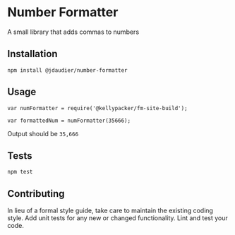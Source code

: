 Number Formatter
=========

A small library that adds commas to numbers

## Installation

  `npm install @jdaudier/number-formatter`

## Usage

    var numFormatter = require('@kellypacker/fm-site-build');

    var formattedNum = numFormatter(35666);
  
  
  Output should be `35,666`


## Tests

  `npm test`

## Contributing

In lieu of a formal style guide, take care to maintain the existing coding style. Add unit tests for any new or changed functionality. Lint and test your code.
